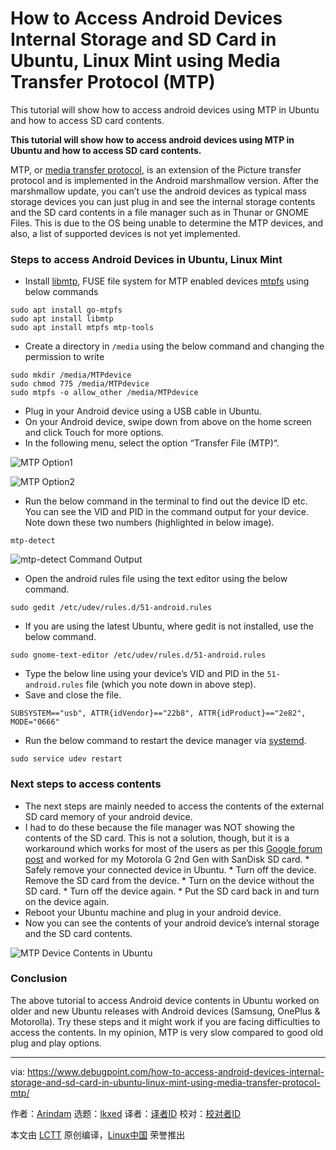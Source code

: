 [#]: subject: "How to Access Android Devices Internal Storage and SD Card in Ubuntu, Linux Mint using Media Transfer Protocol (MTP)"
[#]: via: "https://www.debugpoint.com/how-to-access-android-devices-internal-storage-and-sd-card-in-ubuntu-linux-mint-using-media-transfer-protocol-mtp/"
[#]: author: "Arindam https://www.debugpoint.com/author/admin1/"
[#]: collector: "lkxed"
[#]: translator: " "
[#]: reviewer: " "
[#]: publisher: " "
[#]: url: " "

How to Access Android Devices Internal Storage and SD Card in Ubuntu, Linux Mint using Media Transfer Protocol (MTP)
======
This tutorial will show how to access android devices using MTP in Ubuntu and how to access SD card contents.

**This tutorial will show how to access android devices using MTP in Ubuntu and how to access SD card contents.**

MTP, or [media transfer protocol][1], is an extension of the Picture transfer protocol and is implemented in the Android marshmallow version. After the marshmallow update, you can’t use the android devices as typical mass storage devices you can just plug in and see the internal storage contents and the SD card contents in a file manager such as in Thunar or GNOME Files. This is due to the OS being unable to determine the MTP devices, and also, a list of supported devices is not yet implemented.

### Steps to access Android Devices in Ubuntu, Linux Mint

* Install [libmtp][2], FUSE file system for MTP enabled devices [mtpfs][3] using below commands

```
sudo apt install go-mtpfs
sudo apt install libmtp
sudo apt install mtpfs mtp-tools
```

* Create a directory in `/media` using the below command and changing the permission to write

```
sudo mkdir /media/MTPdevice
sudo chmod 775 /media/MTPdevice
sudo mtpfs -o allow_other /media/MTPdevice
```

* Plug in your Android device using a USB cable in Ubuntu.
* On your Android device, swipe down from above on the home screen and click Touch for more options.
* In the following menu, select the option “Transfer File (MTP)“.

![MTP Option1][4]

![MTP Option2][5]

* Run the below command in the terminal to find out the device ID etc. You can see the VID and PID in the command output for your device. Note down these two numbers (highlighted in below image).

```
mtp-detect
```

![mtp-detect Command Output][6]

* Open the android rules file using the text editor using the below command.

```
sudo gedit /etc/udev/rules.d/51-android.rules
```

* If you are using the latest Ubuntu, where gedit is not installed, use the below command.

```
sudo gnome-text-editor /etc/udev/rules.d/51-android.rules
```

* Type the below line using your device’s VID and PID in the `51-android.rules` file (which you note down in above step).
* Save and close the file.

```
SUBSYSTEM=="usb", ATTR{idVendor}=="22b8", ATTR{idProduct}=="2e82", MODE="0666"
```

* Run the below command to restart the device manager via [systemd][7].

```
sudo service udev restart
```

### Next steps to access contents

* The next steps are mainly needed to access the contents of the external SD card memory of your android device.
* I had to do these because the file manager was NOT showing the contents of the SD card. This is not a solution, though, but it is a workaround which works for most of the users as per this [Google forum post][8] and worked for my Motorola G 2nd Gen with SanDisk SD card.   * Safely remove your connected device in Ubuntu.  * Turn off the device. Remove the SD card from the device.  * Turn on the device without the SD card.  * Turn off the device again.  * Put the SD card back in and turn on the device again.
* Reboot your Ubuntu machine and plug in your android device.
* Now you can see the contents of your android device’s internal storage and the SD card contents.

![MTP Device Contents in Ubuntu][9]

### Conclusion

The above tutorial to access Android device contents in Ubuntu worked on older and new Ubuntu releases with Android devices (Samsung, OnePlus & Motorolla). Try these steps and it might work if you are facing difficulties to access the contents. In my opinion, MTP is very slow compared to good old plug and play options.

--------------------------------------------------------------------------------

via: https://www.debugpoint.com/how-to-access-android-devices-internal-storage-and-sd-card-in-ubuntu-linux-mint-using-media-transfer-protocol-mtp/

作者：[Arindam][a]
选题：[lkxed][b]
译者：[译者ID](https://github.com/译者ID)
校对：[校对者ID](https://github.com/校对者ID)

本文由 [LCTT](https://github.com/LCTT/TranslateProject) 原创编译，[Linux中国](https://linux.cn/) 荣誉推出

[a]: https://www.debugpoint.com/author/admin1/
[b]: https://github.com/lkxed
[1]: https://en.wikipedia.org/wiki/Media_Transfer_Protocol
[2]: https://sourceforge.net/projects/libmtp/
[3]: https://launchpad.net/ubuntu/+source/mtpfs
[4]: https://www.debugpoint.com/wp-content/uploads/2016/03/MTP-Option1.png
[5]: https://www.debugpoint.com/wp-content/uploads/2016/03/MTP-Option2.png
[6]: https://www.debugpoint.com/wp-content/uploads/2016/03/mtp-detect.png
[7]: https://www.debugpoint.com/systemd-systemctl-service/
[8]: https://productforums.google.com/forum/#!topic/nexus/11d21gbWyQo;context-place=topicsearchin/nexus/category$3Aconnecting-to-networks-and-devices%7Csort:relevance%7Cspell:false
[9]: https://www.debugpoint.com/wp-content/uploads/2016/03/MTP-Device-Contents-in-Ubuntu.png
